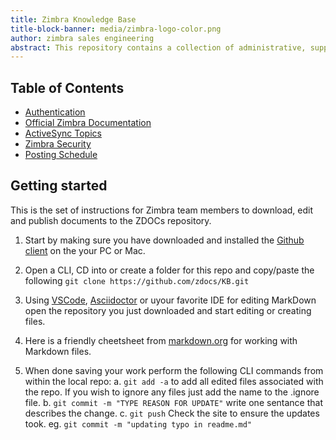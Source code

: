 ```yaml
---
title: Zimbra Knowledge Base
title-block-banner: media/zimbra-logo-color.png
author: zimbra sales engineering 
abstract: This repository contains a collection of administrative, support, and best practice documention to help partners find the right information.
---
```


## Table of Contents
- [Authentication](auth/auth.md)
- [Official Zimbra Documentation](officialzimbra/docs.md)
- [ActiveSync Topics](async/topics.md)
- [Zimbra Security](sec/security.md)
- [Posting Schedule](https://github.com)

## Getting started
This is the set of instructions for Zimbra team members to download, edit and publish documents to the ZDOCs repository.

1. Start by making sure you have downloaded and installed the [Github client](https://github.com/apps/desktop) on the your PC or Mac.

2. Open a CLI, CD into or create a folder for this repo and copy/paste the following `git clone https://github.com/zdocs/KB.git`
3. Using [VSCode](https://code.visualstudio.com/Download), [Asciidoctor](https://asciidoctor.org/) or uyour favorite IDE for editing MarkDown open the repository you just downloaded and start editing or creating files. 
4. Here is a friendly cheetsheet from [markdown.org](https://www.markdownguide.org/cheat-sheet/) for working with Markdown files.  
5. When done saving your work perform the following CLI commands from within the local repo: 
    a. `git add -a` to add all edited files associated with the repo. If you wish to ignore any files just add the name to the .ignore file. 
    b. `git commit -m "TYPE REASON FOR UPDATE"` write one sentance that describes the change. 
    c. `git push` Check the site to ensure the updates took. eg. `git commit -m "updating typo in readme.md"`

